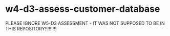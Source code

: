 # w4-d3-assess-customer-database
PLEASE IGNORE W5-D3 ASSESSMENT - IT WAS NOT SUPPOSED TO BE IN THIS REPOSITORY!!!!!!!!!
